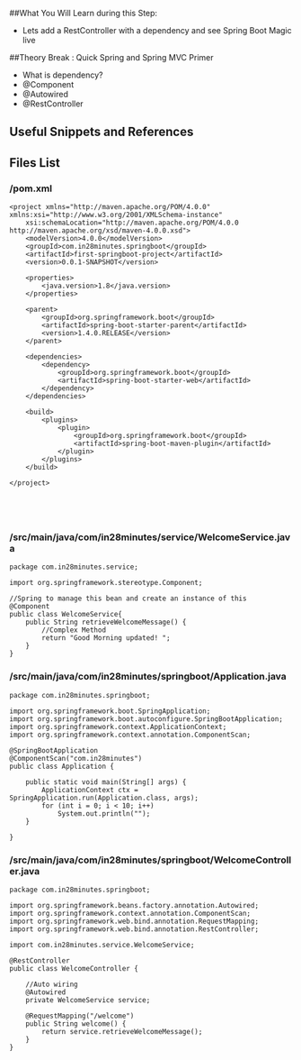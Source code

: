 ##What You Will Learn during this Step:
- Lets add a RestController with a dependency and see Spring Boot Magic live

##Theory Break : Quick Spring and Spring MVC Primer
- What is dependency?
- @Component
- @Autowired
- @RestController

## Useful Snippets and References


## Files List
### /pom.xml
```
<project xmlns="http://maven.apache.org/POM/4.0.0" xmlns:xsi="http://www.w3.org/2001/XMLSchema-instance"
	xsi:schemaLocation="http://maven.apache.org/POM/4.0.0 http://maven.apache.org/xsd/maven-4.0.0.xsd">
	<modelVersion>4.0.0</modelVersion>
	<groupId>com.in28minutes.springboot</groupId>
	<artifactId>first-springboot-project</artifactId>
	<version>0.0.1-SNAPSHOT</version>

    <properties>
        <java.version>1.8</java.version>
    </properties>
    
	<parent>
		<groupId>org.springframework.boot</groupId>
		<artifactId>spring-boot-starter-parent</artifactId>
		<version>1.4.0.RELEASE</version>
	</parent>

	<dependencies>
		<dependency>
			<groupId>org.springframework.boot</groupId>
			<artifactId>spring-boot-starter-web</artifactId>
		</dependency>
	</dependencies>

    <build>
        <plugins>
            <plugin>
                <groupId>org.springframework.boot</groupId>
                <artifactId>spring-boot-maven-plugin</artifactId>
            </plugin>
        </plugins>
    </build>

</project>





```
### /src/main/java/com/in28minutes/service/WelcomeService.java
```
package com.in28minutes.service;

import org.springframework.stereotype.Component;

//Spring to manage this bean and create an instance of this
@Component
public class WelcomeService{
	public String retrieveWelcomeMessage() {
		//Complex Method
		return "Good Morning updated! ";
	}
}
```
### /src/main/java/com/in28minutes/springboot/Application.java
```
package com.in28minutes.springboot;

import org.springframework.boot.SpringApplication;
import org.springframework.boot.autoconfigure.SpringBootApplication;
import org.springframework.context.ApplicationContext;
import org.springframework.context.annotation.ComponentScan;

@SpringBootApplication
@ComponentScan("com.in28minutes")
public class Application {

	public static void main(String[] args) {
		ApplicationContext ctx = SpringApplication.run(Application.class, args);
		for (int i = 0; i < 10; i++)
			System.out.println("");
	}

}
```
### /src/main/java/com/in28minutes/springboot/WelcomeController.java
```
package com.in28minutes.springboot;

import org.springframework.beans.factory.annotation.Autowired;
import org.springframework.context.annotation.ComponentScan;
import org.springframework.web.bind.annotation.RequestMapping;
import org.springframework.web.bind.annotation.RestController;

import com.in28minutes.service.WelcomeService;

@RestController
public class WelcomeController {
		
	//Auto wiring
	@Autowired
	private WelcomeService service;
	
	@RequestMapping("/welcome")
	public String welcome() {
		return service.retrieveWelcomeMessage();
	}
}

```
